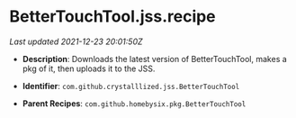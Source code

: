 # BetterTouchTool.jss.recipe

_Last updated 2021-12-23 20:01:50Z_

- **Description**: Downloads the latest version of BetterTouchTool, makes a pkg of it, then uploads it to the JSS.

- **Identifier**: `com.github.crystalllized.jss.BetterTouchTool`

- **Parent Recipes**: `com.github.homebysix.pkg.BetterTouchTool`
